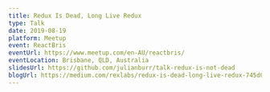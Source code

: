 ```yaml
---
title: Redux Is Dead, Long Live Redux
type: Talk
date: 2019-08-19
platform: Meetup
event: ReactBris
eventUrl: https://www.meetup.com/en-AU/reactbris/
eventLocation: Brisbane, QLD, Australia
slidesUrl: https://github.com/julianburr/talk-redux-is-not-dead
blogUrl: https://medium.com/rexlabs/redux-is-dead-long-live-redux-745d0cb26423
---
```

